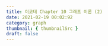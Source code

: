 ```yaml
---
title: 이코테 Chapter 10 그래프 이론 (2)
date: 2021-02-19 00:02:92
category: graph
thumbnail: { thumbnailSrc }
draft: false
---
```

